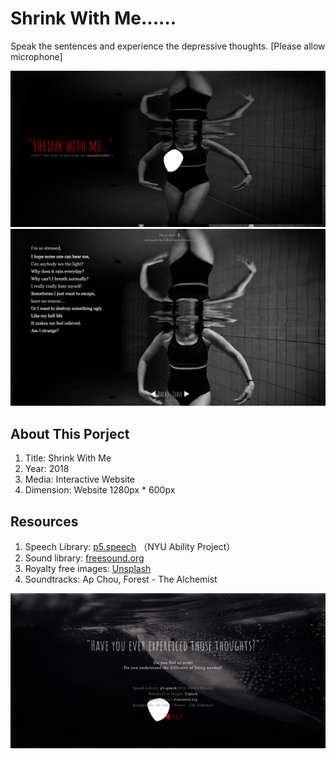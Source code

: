 # Shrink With Me......
Speak the sentences and experience the depressive thoughts. [Please allow microphone]

![screenshot](/assets/screenshot/screenshot01.png)
![screenshot](/assets/screenshot/screenshot02.png)

## About This Porject
1. Title: Shrink With Me
2. Year: 2018
3. Media: Interactive Website
4. Dimension: Website 1280px * 600px

## Resources
1. Speech Library: [p5.speech](http://ability.nyu.edu/p5.js-speech/) （NYU Ability Project）
2. Sound library: [freesound.org](https://freesound.org/)
3. Royalty free images: [Unsplash](https://unsplash.com)
4. Soundtracks: Ap Chou, Forest - The Alchemist

![screenshot](/assets/screenshot/screenshot03.png)
